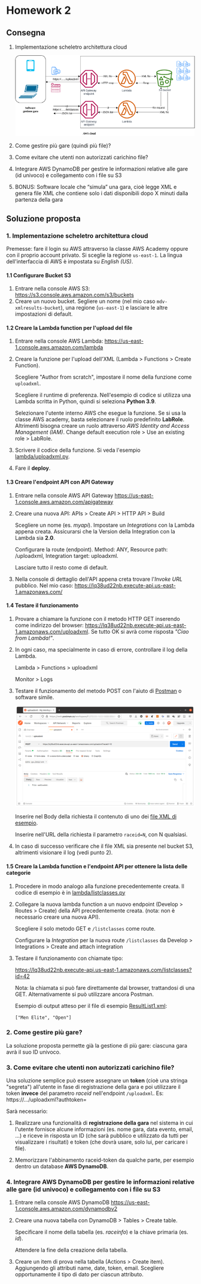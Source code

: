# Homework 2

## Consegna

1. Implementazione scheletro architettura cloud

    ![Schema](img/schema_gestione_risultati2.png)

2. Come gestire più gare (quindi più file)?
3. Come evitare che utenti non autorizzati carichino file?
4. Integrare AWS DynamoDB per gestire le informazioni relative alle gare (id univoco) e collegamento con i file su S3
5. BONUS: Software locale che “simula” una gara, cioè legge XML e genera file XML che contiene solo i dati disponibili dopo X minuti dalla partenza della gara


## Soluzione proposta

### 1. Implementazione scheletro architettura cloud

Premesse: fare il login su AWS attraverso la classe AWS Academy oppure con il proprio account privato. Si sceglie la regione `us-east-1`. La lingua dell'interfaccia di AWS è impostata su *English (US)*.

#### 1.1 Configurare Bucket S3

1. Entrare nella console AWS S3: https://s3.console.aws.amazon.com/s3/buckets
2. Creare un nuovo bucket. Segliere un nome (nel mio caso `mdv-xmlresults-bucket`), una regione (`us-east-1`) e lasciare le altre impostazioni di default.


#### 1.2 Creare la Lambda function per l'upload del file

1. Entrare nella console AWS Lambda: https://us-east-1.console.aws.amazon.com/lambda

2. Creare la funzione per l'upload dell'XML (Lambda > Functions > Create Function).

    Scegliere "Author from scratch", impostare il nome della funzione come `uploadxml`.
    
    Scegliere il runtime di preferenza. Nell'esempio di codice si utilizza una Lambda scritta in Python, quindi si seleziona **Python 3.9**.

    Selezionare l'utente interno AWS che esegue la funzione. Se si usa la classe AWS academy, basta selezionare il ruolo predefinito **LabRole**. Altrimenti bisogna creare un ruolo attraverso *AWS Identity and Access Management (IAM)*.
    Change default execution role > Use an existing role > LabRole.

3. Scrivere il codice della funzione. Si veda l'esempio [lambda/uploadxml.py](lambda/uploadxml.py).

4. Fare il **deploy**.


#### 1.3 Creare l'endpoint API con API Gateway

1. Entrare nella console AWS API Gateway https://us-east-1.console.aws.amazon.com/apigateway

2. Creare una nuova API: APIs > Create API > HTTP API > Build

    Scegliere un nome (es. *myapi*). Impostare un *Integrations* con la Lambda appena creata.
    Assicurarsi che la Version della Integration con la Lambda sia **2.0**.

    Configurare la route (endpoint). Method: ANY, Resource path: /uploadxml, Integration target: uploadxml.

    Lasciare tutto il resto come di default.

3. Nella console di dettaglio dell'API appena creta trovare l'*Invoke URL* pubblico. Nel mio caso: https://lq38ud22nb.execute-api.us-east-1.amazonaws.com/


#### 1.4 Testare il funzionamento

1. Provare a chiamare la funzione con il metodo HTTP GET inserendo come indirizzo del browser:
https://lq38ud22nb.execute-api.us-east-1.amazonaws.com/uploadxml. Se tutto OK si avrà come risposta *"Ciao from Lambda!"*.

2. In ogni caso, ma specialmente in caso di errore, controllare il log della Lambda.

    Lambda > Functions > uploadxml

    Monitor > Logs

3. Testare il funzionamento del metodo POST con l'aiuto di [Postman](https://www.postman.com/) o software simile.

    ![](img/screenshot_postman.png)

    Inserire nel Body della richiesta il contenuto di uno dei [file XML di esempio](../xml_di_prova/).

    Inserire nell'URL della richiesta il parametro `raceid=N`, con N qualsiasi.

4. In caso di successo verificare che il file XML sia presente nel bucket S3, altrimenti visionare il log (vedi punto 2).

#### 1.5 Creare la Lambda function e l'endpoint API per ottenere la lista delle categorie

1. Procedere in modo analogo alla funzione precedentemente creata. Il codice di esempio è in [lambda/listclasses.py](lambda/listclasses.py)

2. Collegare la nuova lambda function a un nuovo endpoint (Develop > Routes > Create) della API precedentemente creata. (nota: non è necessario creare una nuova API).

    Scegliere il solo metodo GET e `/listclasses` come route.

    Configurare la *Integration* per la nuova route `/listclasses` da Develop > Integrations > Create and attach integration

3. Testare il funzionamento con chiamate tipo:
    
    https://lq38ud22nb.execute-api.us-east-1.amazonaws.com/listclasses?id=42

    Nota: la chiamata si può fare direttamente dal browser, trattandosi di una GET.
    Alternativamente si può utilizzare ancora Postman.

    Esempio di output atteso per il file di esempio [ResultList1.xml](../xml_di_prova/ResultList1.xml):

    ```
    ["Men Elite", "Open"]
    ```


### 2. Come gestire più gare?

La soluzione proposta permette già la gestione di più gare: ciascuna gara avrà il suo ID univoco.

### 3. Come evitare che utenti non autorizzati carichino file?

Una soluzione semplice può essere assegnare un **token** (cioè una stringa "segreta") all'utente in fase di registrazione della gara e poi utilizzare il token **invece** del parametro *raceid* nell'endpoint `/uploadxml`. Es: https://.../uploadxml?authtoken=

Sarà necessario:

1. Realizzare una funzionalità di **registrazione della gara** nel sistema in cui l'utente fornisce alcune informazioni (es. nome gara, data evento, email, ...) e riceve in risposta un ID (che sarà pubblico e utilizzato da tutti per visualizzare i risultati) e token (che dovrà usare, solo lui, per caricare i file).

2. Memorizzare l'abbinamento raceid-token da qualche parte, per esempio dentro un database **AWS DynamoDB**.

### 4. Integrare AWS DynamoDB per gestire le informazioni relative alle gare (id univoco) e collegamento con i file su S3

1. Entrare nella console AWS DynamoDB https://us-east-1.console.aws.amazon.com/dynamodbv2

2. Creare una nuova tabella con DynamoDB > Tables > Create table.

    Specificare il nome della tabella (es. *raceinfo*) e la chiave primaria (es. *id*).

    Attendere la fine della creazione della tabella.

3. Creare un item di prova nella tabella (Actions > Create item). Aggiungendo gli attributi name, date, token, email. Scegliere opportunamente il tipo di dato per ciascun attributo.